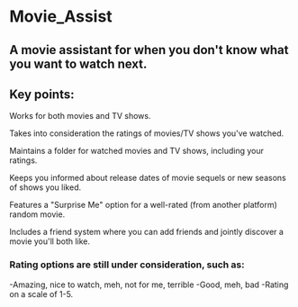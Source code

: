 # Movie_Assist

## A movie assistant for when you don't know what you want to watch next.

## Key points:

Works for both movies and TV shows.

Takes into consideration the ratings of movies/TV shows you've watched.

Maintains a folder for watched movies and TV shows, including your ratings.

Keeps you informed about release dates of movie sequels or new seasons of shows you liked.

Features a "Surprise Me" option for a well-rated (from another platform) random movie.

Includes a friend system where you can add friends and jointly discover a movie you'll both like.

### Rating options are still under consideration, such as:
-Amazing, nice to watch, meh, not for me, terrible
-Good, meh, bad
-Rating on a scale of 1-5.
